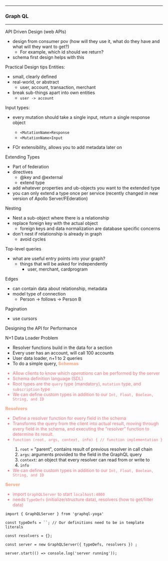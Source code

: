 ___
### Graph QL
___

API Driven Design (web APIs)
- design from consumer pov (how will they use it, what do they have and what will they want to get?)
  - For example, which id should we return?
- schema first design helps with this

Practical Design tips
Entities:
- small, clearly defined
- real-world, or abstract
  - user, account, transaction, merchant
- break sub-things apart into own entities
  - ```user -> account```

Input types:
- every mutation should take a single input, return a single response object 
  - ```<MutationName>Response```
  - ```<MutationName>Input```

- FOr extensibility, allows you to add metadata later on

Extending Types
- Part of federation
- directives 
  - @key and @external
  - extend type
- add whatever properties and ub-objects you want to the extended type
- you can only extend a type once per service (recently changed in new version of Apollo Server/FEderation)

Nesting
- Nest a sub-object where there is a relationship
- replace foreign key with the actual object
  - foreign keys and data normalization are database specific concerns
- don't nest if relationship is already in graph
  - avoid cycles

Top-level queries
- what are useful entry points into your graph?
  - things that will be asked for independently
    - user, merchant, cardprogram

Edges
- can contain data about relationship, metadata
- model type of connection
  - Person -> follows -> Person B

Pagination
- use cursors

Designing the API for Performance

N+1 Data Loader Problem
- Resolver functions build in the data for a section
- Every user has an account, will call 100 accounts
- User data loader, n+1 to 2 queries
- To do a simple query, 
<span style="color:#fbb195; font-weight:900">Schemas</span>
<ul>
<li style="color:#f67280">Allow clients to know which <i>operations</i> can be performed by the server</li>
<li style="color:#f67280">Schema definition language (SDL)</li>
<li style="color:#f67280">Root types are the <code>query</code> type (mandatory), <code>mutation</code> type, and <code>subscription</code> type</li>
<li style="color:#f67280">We can define custom types in addition to our <code>Int, Float, Boolean, String, and ID</code></li>
</ul>

<span style="color:#fbb195; font-weight:900">Resolvers</span>
<ul>
<li style="color:#f67280">Define a resolver function for every field in the schema</li>
<li style="color:#f67280">Transforms the query from the client into actual result, moving through every field in the schema, and executing the “resolver” function to determine its result.</li>
<li style="color:#f67280"><code>function (root, args, context, info) { // function implementation }</code></li>
<ol>
<li><code>root</code> = "parent", contains result of previous resolver in call chain</li>
<li><code>args</code>: arguments provided to the field in the GraphQL query</li>
<li><code>context</code>: an object that every resolver can read from or write to</li>
<li><code>info</code></li>
</ol>
<li style="color:#f67280">We can define custom types in addition to our <code>Int, Float, Boolean, String, and ID</code></li>
</ul>

<span style="color:#fbb195; font-weight:900">Server</span>
<ul>
<li style="color:#f67280">import <code>GraphQLServer</code> to start <code>localhost:4000</code></li>
<li style="color:#f67280">needs <code>TypeDefs</code> (initialize/structure data), resolvers (how to get/filter data)</li>
</ul>

```
import { GraphQLServer } from 'graphql-yoga'

const typeDefs = ``; // Our definitions need to be in template literals

const resolvers = {};

const server = new GraphQLServer({ typeDefs, resolvers }) ;

server.start(() => console.log('server running'));
```